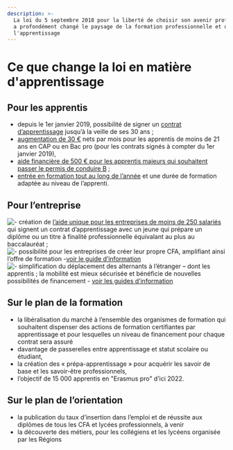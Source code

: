 ```yaml
---
description: >-
  La loi du 5 septembre 2018 pour la liberté de choisir son avenir professionnel
  a profondément changé le paysage de la formation professionnelle et de
  l'apprentissage
---
```


# Ce que change la loi en matière d'apprentissage

## Pour les apprentis

* depuis le 1er janvier 2019, possibilité de signer un [contrat d’apprentissage](https://travail-emploi.gouv.fr/formation-professionnelle/formation-en-alternance-10751/apprentissage/contrat-apprentissage) jusqu’à la veille de ses 30 ans ;
* [augmentation de 30 €](https://travail-emploi.gouv.fr/formation-professionnelle/formation-en-alternance-10751/) nets par mois pour les apprentis de moins de 21 ans en CAP ou en Bac pro \(pour les contrats signés à compter du 1er janvier 2019\),
* [aide financière de 500 € pour les apprentis majeurs qui souhaitent passer le permis de conduire B](https://travail-emploi.gouv.fr/formation-professionnelle/formation-en-alternance-10751/apprentissage/apprentis-aide-permis) ;
* [entrée en formation tout au long de l’année](https://travail-emploi.gouv.fr/formation-professionnelle/formation-en-alternance-10751/apprentissage/contrat-apprentissage) et une durée de formation adaptée au niveau de l’apprenti.

## Pour l’entreprise

![-](https://travail-emploi.gouv.fr/plugins/site/themes/mass_theme_travail/v1/puce.gif)  création de [l’aide unique pour les entreprises de moins de 250 salariés](https://travail-emploi.gouv.fr/formation-professionnelle/entreprise-et-alternance/aide-unique) qui signent un contrat d’apprentissage avec un jeune qui prépare un diplôme ou un titre à finalité professionnelle équivalant au plus au baccalauréat ;  
![-](https://travail-emploi.gouv.fr/plugins/site/themes/mass_theme_travail/v1/puce.gif)  possibilité pour les entreprises de créer leur propre CFA, amplifiant ainsi l’offre de formation -[voir le guide d’information](https://travail-emploi.gouv.fr/demarches-ressources-documentaires/documentation-et-publications-officielles/guides/article/kit-ouvrir-votre-propre-centre-de-formation-d-apprentis-cfa)  
![-](https://travail-emploi.gouv.fr/plugins/site/themes/mass_theme_travail/v1/puce.gif)  simplification du déplacement des alternants à l’étranger – dont les apprentis ; la mobilité est mieux sécurisée et bénéficie de nouvelles possibilités de financement - [voir les guides d’information](https://travail-emploi.gouv.fr/demarches-ressources-documentaires/documentation-et-publications-officielles/guides/kits-mobilite-alternance) 

## **Sur le plan de la formation**

* la libéralisation du marché à l’ensemble des organismes de formation qui souhaitent dispenser des actions de formation certifiantes par apprentissage et pour lesquelles un niveau de financement pour chaque contrat sera assuré
* davantage de passerelles entre apprentissage et statut scolaire ou étudiant,
* la création des « prépa-apprentissage » pour acquérir les savoir de base et les savoir-être professionnels,
* l’objectif de 15 000 apprentis en "Erasmus pro" d’ici 2022.

## **Sur le plan de l’orientation**

* la publication du taux d’insertion dans l’emploi et de réussite aux diplômes de tous les CFA et lycées professionnels, à venir
* la découverte des métiers, pour les collégiens et les lycéens organisée par les Régions

